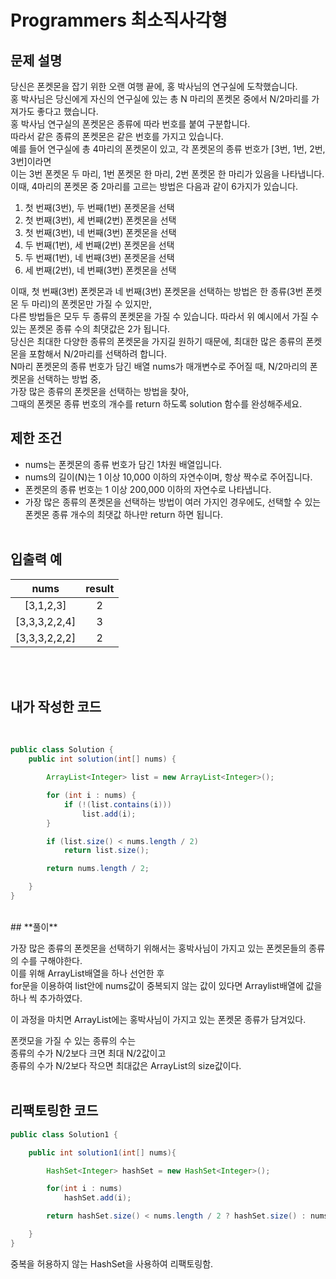 # **Programmers 최소직사각형**

## **문제 설명**
당신은 폰켓몬을 잡기 위한 오랜 여행 끝에, 홍 박사님의 연구실에 도착했습니다.  
홍 박사님은 당신에게 자신의 연구실에 있는 총 N 마리의 폰켓몬 중에서 N/2마리를 가져가도 좋다고 했습니다.  
홍 박사님 연구실의 폰켓몬은 종류에 따라 번호를 붙여 구분합니다.  
따라서 같은 종류의 폰켓몬은 같은 번호를 가지고 있습니다.   
예를 들어 연구실에 총 4마리의 폰켓몬이 있고, 각 폰켓몬의 종류 번호가 [3번, 1번, 2번, 3번]이라면   
이는 3번 폰켓몬 두 마리, 1번 폰켓몬 한 마리, 2번 폰켓몬 한 마리가 있음을 나타냅니다.   
이때, 4마리의 폰켓몬 중 2마리를 고르는 방법은 다음과 같이 6가지가 있습니다.

1. 첫 번째(3번), 두 번째(1번) 폰켓몬을 선택
2. 첫 번째(3번), 세 번째(2번) 폰켓몬을 선택
3. 첫 번째(3번), 네 번째(3번) 폰켓몬을 선택
4. 두 번째(1번), 세 번째(2번) 폰켓몬을 선택
5. 두 번째(1번), 네 번째(3번) 폰켓몬을 선택
6. 세 번째(2번), 네 번째(3번) 폰켓몬을 선택
  
이때, 첫 번째(3번) 폰켓몬과 네 번째(3번) 폰켓몬을 선택하는 방법은 한 종류(3번 폰켓몬 두 마리)의 폰켓몬만 가질 수 있지만,  
다른 방법들은 모두 두 종류의 폰켓몬을 가질 수 있습니다. 따라서 위 예시에서 가질 수 있는 폰켓몬 종류 수의 최댓값은 2가 됩니다.  
당신은 최대한 다양한 종류의 폰켓몬을 가지길 원하기 때문에, 최대한 많은 종류의 폰켓몬을 포함해서 N/2마리를 선택하려 합니다.   
N마리 폰켓몬의 종류 번호가 담긴 배열 nums가 매개변수로 주어질 때, N/2마리의 폰켓몬을 선택하는 방법 중,   
가장 많은 종류의 폰켓몬을 선택하는 방법을 찾아,   
그때의 폰켓몬 종류 번호의 개수를 return 하도록 solution 함수를 완성해주세요.
<br>

## **제한 조건**
* nums는 폰켓몬의 종류 번호가 담긴 1차원 배열입니다.
* nums의 길이(N)는 1 이상 10,000 이하의 자연수이며, 항상 짝수로 주어집니다.
* 폰켓몬의 종류 번호는 1 이상 200,000 이하의 자연수로 나타냅니다.
* 가장 많은 종류의 폰켓몬을 선택하는 방법이 여러 가지인 경우에도, 선택할 수 있는 폰켓몬 종류 개수의 최댓값 하나만 return 하면 됩니다.
<br><br>

## **입출력 예**

|nums|result|
|:--:|:--:|
|[3,1,2,3]|2|
|[3,3,3,2,2,4]|3|
|[3,3,3,2,2,2]|2|

<br><br>


## **내가 작성한 코드**  
<br>

```java
public class Solution {
    public int solution(int[] nums) {

        ArrayList<Integer> list = new ArrayList<Integer>();

        for (int i : nums) {
            if (!(list.contains(i)))
                list.add(i);
        }

        if (list.size() < nums.length / 2)
            return list.size();

        return nums.length / 2;

    }
}
```
<br>
## **풀이**  

가장 많은 종류의 폰켓몬을 선택하기 위해서는
홍박사님이 가지고 있는 폰켓몬들의 종류의 수를 구해야한다.  
이를 위해 ArrayList배열을 하나 선언한 후  
for문을 이용하여 list안에 nums값이 중복되지 않는 값이 있다면
Arraylist배열에 값을 하나 씩 추가하였다.

이 과정을 마치면 ArrayList에는 홍박사님이 가지고 있는 폰켓몬 종류가 담겨있다.

폰캣모을 가질 수 있는 종류의 수는  
종류의 수가 N/2보다 크면 최대 N/2값이고  
종류의 수가 N/2보다 작으면 최대값은 ArrayList의 size값이다.
<br><br>

## **리팩토링한 코드**
```java
public class Solution1 {

    public int solution1(int[] nums){

        HashSet<Integer> hashSet = new HashSet<Integer>();

        for(int i : nums)
            hashSet.add(i);

        return hashSet.size() < nums.length / 2 ? hashSet.size() : nums.length / 2;

    }
}

```

중복을 허용하지 않는 HashSet을 사용하여 리팩토링함.